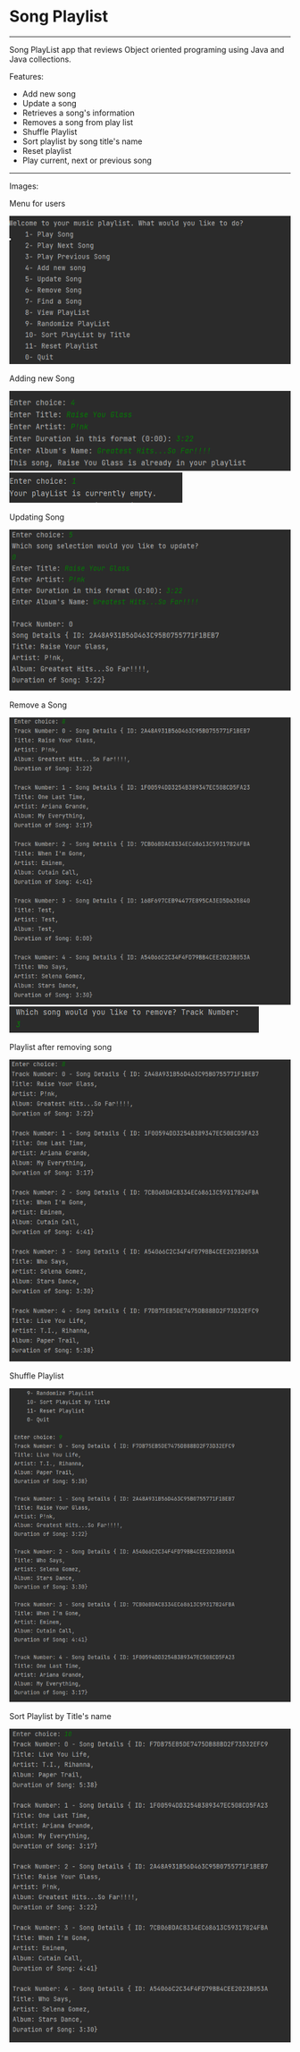 # Song Playlist
____________________
Song PlayList app that reviews Object oriented programing using Java and Java collections.

Features:  
* Add new song
* Update a song
* Retrieves a song's information 
* Removes a song from play list
* Shuffle Playlist  
* Sort playlist by song title's name
* Reset playlist
* Play current, next or previous song
____________________________________________________________
Images: 

Menu for users

![img_3.png](img_3.png)

Adding new Song

![img_1.png](img_1.png)
![img_4.png](img_4.png)

Updating Song 

![img_5.png](img_5.png)

Remove a Song 

![img_6.png](img_6.png)
![img_7.png](img_7.png)

Playlist after removing song

![img_8.png](img_8.png)


Shuffle Playlist 

![img_9.png](img_9.png)

Sort Playlist by Title's name

![img_10.png](img_10.png)
